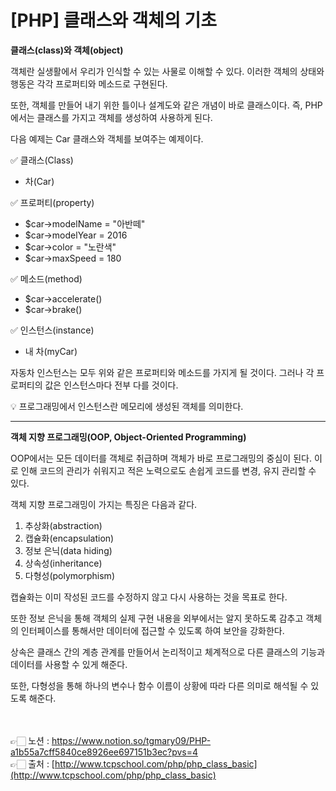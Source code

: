 # [PHP] 클래스와 객체의 기초

**클래스(class)와 객체(object)**

객체란 실생활에서 우리가 인식할 수 있는 사물로 이해할 수 있다.
이러한 객체의 상태와 행동은 각각 프로퍼티와 메소드로 구현된다.

또한, 객체를 만들어 내기 위한 틀이나 설계도와 같은 개념이 바로 클래스이다.
즉, PHP에서는 클래스를 가지고 객체를 생성하여 사용하게 된다.

다음 예제는 Car 클래스와 객체를 보여주는 예제이다.

✅ 클래스(Class)

- 차(Car)

✅ 프로퍼티(property)

- $car->modelName = "아반떼"
- $car->modelYear = 2016
- $car->color = "노란색"
- $car->maxSpeed = 180

✅ 메소드(method)

- $car->accelerate()
- $car->brake()

✅ 인스턴스(instance)

- 내 차(myCar)

자동차 인스턴스는 모두 위와 같은 프로퍼티와 메소드를 가지게 될 것이다.
그러나 각 프로퍼티의 값은 인스턴스마다 전부 다를 것이다.

<aside>
💡 프로그래밍에서 인스턴스란 메모리에 생성된 객체를 의미한다.

</aside>

---

**객체 지향 프로그래밍(OOP, Object-Oriented Programming)**

OOP에서는 모든 데이터를 객체로 취급하며 객체가 바로 프로그래밍의 중심이 된다.
이로 인해 코드의 관리가 쉬워지고 적은 노력으로도 손쉽게 코드를 변경, 유지 관리할 수 있다.

객체 지향 프로그래밍이 가지는 특징은 다음과 같다.

1. 추상화(abstraction)
2. 캡슐화(encapsulation)
3. 정보 은닉(data hiding)
4. 상속성(inheritance)
5. 다형성(polymorphism)

캡슐화는 이미 작성된 코드를 수정하지 않고 다시 사용하는 것을 목표로 한다.

또한 정보 은닉을 통해 객체의 실제 구현 내용을 외부에서는 알지 못하도록 감추고 객체의 
인터페이스를 통해서만 데이터에 접근할 수 있도록 하여 보안을 강화한다.

상속은 클래스 간의 계층 관계를 만들어서 논리적이고 체계적으로 다른 클래스의 기능과 데이터를 사용할 수 있게 해준다.

또한, 다형성을 통해 하나의 변수나 함수 이름이 상황에 따라 다른 의미로 해석될 수 있도록 해준다.

<br><br>
👉🏻 노션 : https://www.notion.so/tgmary09/PHP-a1b55a7cff5840ce8926ee697151b3ec?pvs=4
<br>
👉🏻 출처 : [http://www.tcpschool.com/php/php_class_basic](http://www.tcpschool.com/php/php_class_basic)
